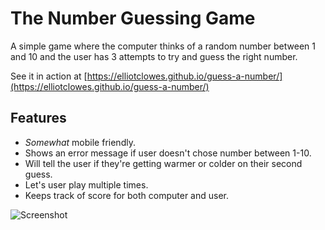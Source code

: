 # The Number Guessing Game

A simple game where the computer thinks of a random number between 1 and 10 and the user has 3 attempts to try and guess the right number.

See it in action at [https://elliotclowes.github.io/guess-a-number/](https://elliotclowes.github.io/guess-a-number/)

## Features
 - *Somewhat* mobile friendly.
 - Shows an error message if user doesn't chose number between 1-10.
 - Will tell the user if they're getting warmer or colder on their second guess.
 - Let's user play multiple times.
 - Keeps track of score for both computer and user.

![Screenshot](https://elliotclowes.github.io/guess-a-number/screenshot.png)
